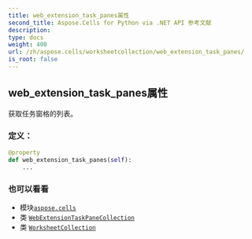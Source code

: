 ```yaml
---
title: web_extension_task_panes属性
second_title: Aspose.Cells for Python via .NET API 参考文献
description:
type: docs
weight: 400
url: /zh/aspose.cells/worksheetcollection/web_extension_task_panes/
is_root: false
---
```

## web_extension_task_panes属性

获取任务窗格的列表。
### 定义：
```python
@property
def web_extension_task_panes(self):
    ...
```

### 也可以看看
* 模块[`aspose.cells`](../../)
* 类 [`WebExtensionTaskPaneCollection`](/cells/python-net/zh/aspose.cells.webextensions/webextensiontaskpanecollection)
* 类 [`WorksheetCollection`](/cells/python-net/zh/aspose.cells/worksheetcollection)
